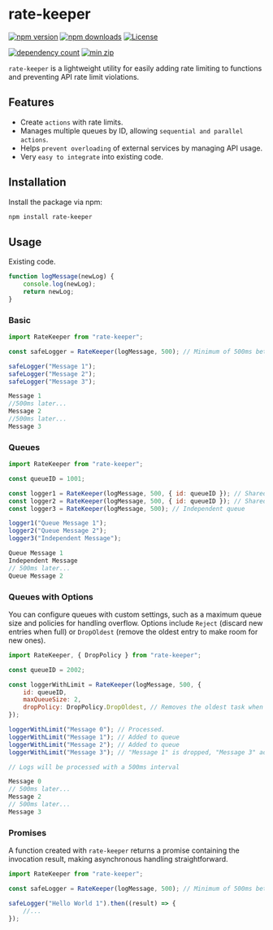 # rate-keeper

[![npm version](https://img.shields.io/npm/v/rate-keeper)](https://www.npmjs.com/package/rate-keeper) [![npm downloads](https://img.shields.io/npm/dm/rate-keeper)](https://www.npmjs.com/package/rate-keeper) [![License](https://img.shields.io/npm/l/rate-keeper)](https://www.npmjs.com/package/rate-keeper)

[![dependency count](https://badgen.net/bundlephobia/dependency-count/rate-keeper)](https://bundlephobia.com/package/rate-keeper) [![min zip](https://badgen.net/bundlephobia/minzip/rate-keeper)](https://bundlephobia.com/package/rate-keeper)

`rate-keeper` is a lightweight utility for easily adding rate limiting to functions and preventing API rate limit violations.

## Features

-   Create `actions` with rate limits.
-   Manages multiple queues by ID, allowing `sequential and parallel actions`.
-   Helps `prevent overloading` of external services by managing API usage.
-   Very `easy to integrate` into existing code.

## Installation

Install the package via npm:

```bash
npm install rate-keeper
```

## Usage

Existing code.

```javascript
function logMessage(newLog) {
    console.log(newLog);
    return newLog;
}
```

### Basic

```javascript
import RateKeeper from "rate-keeper";

const safeLogger = RateKeeper(logMessage, 500); // Minimum of 500ms between calls.

safeLogger("Message 1");
safeLogger("Message 2");
safeLogger("Message 3");
```

```javascript
Message 1
//500ms later...
Message 2
//500ms later...
Message 3
```

### Queues

```javascript
import RateKeeper from "rate-keeper";

const queueID = 1001;

const logger1 = RateKeeper(logMessage, 500, { id: queueID }); // Shared queue with logger2
const logger2 = RateKeeper(logMessage, 500, { id: queueID }); // Shared queue with logger1
const logger3 = RateKeeper(logMessage, 500); // Independent queue

logger1("Queue Message 1");
logger2("Queue Message 2");
logger3("Independent Message");
```

```javascript
Queue Message 1
Independent Message
// 500ms later...
Queue Message 2
```

### Queues with Options

You can configure queues with custom settings, such as a maximum queue size and policies for handling overflow. Options include `Reject` (discard new entries when full) or `DropOldest` (remove the oldest entry to make room for new ones).

```javascript
import RateKeeper, { DropPolicy } from "rate-keeper";

const queueID = 2002;

const loggerWithLimit = RateKeeper(logMessage, 500, {
    id: queueID,
    maxQueueSize: 2,
    dropPolicy: DropPolicy.DropOldest, // Removes the oldest task when the queue is full
});

loggerWithLimit("Message 0"); // Processed.
loggerWithLimit("Message 1"); // Added to queue
loggerWithLimit("Message 2"); // Added to queue
loggerWithLimit("Message 3"); // "Message 1" is dropped, "Message 3" added

// Logs will be processed with a 500ms interval
```

```javascript
Message 0
// 500ms later...
Message 2
// 500ms later...
Message 3
```

### Promises

A function created with `rate-keeper` returns a promise containing the invocation result, making asynchronous handling straightforward.

```javascript
import RateKeeper from "rate-keeper";

const safeLogger = RateKeeper(logMessage, 500); // Minimum of 500ms between calls.

safeLogger("Hello World 1").then((result) => {
    //...
});
```

